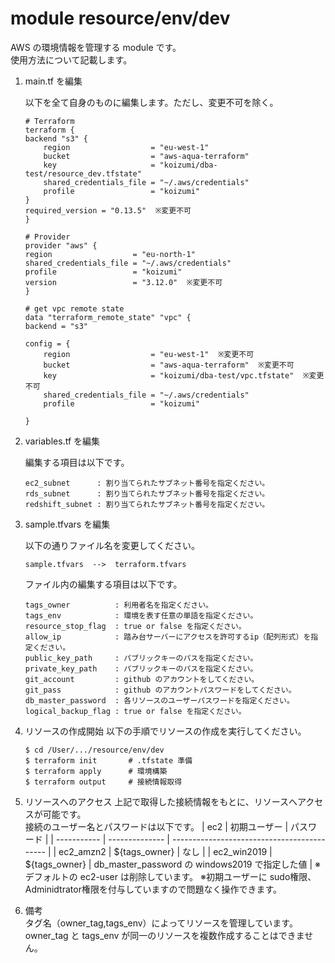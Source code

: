 # module resource/env/dev
AWS の環境情報を管理する module です。<br>
使用方法について記載します。

1. main.tf を編集

    以下を全て自身のものに編集します。ただし、変更不可を除く。
    ```
    # Terraform
    terraform {
    backend "s3" {
        region                  = "eu-west-1"
        bucket                  = "aws-aqua-terraform"
        key                     = "koizumi/dba-test/resource_dev.tfstate"
        shared_credentials_file = "~/.aws/credentials"
        profile                 = "koizumi"
    }
    required_version = "0.13.5"  ※変更不可
    }

    # Provider
    provider "aws" {
    region                  = "eu-north-1"
    shared_credentials_file = "~/.aws/credentials"
    profile                 = "koizumi"
    version                 = "3.12.0"  ※変更不可
    }

    # get vpc remote state
    data "terraform_remote_state" "vpc" {
    backend = "s3"

    config = {
        region                  = "eu-west-1"  ※変更不可
        bucket                  = "aws-aqua-terraform"  ※変更不可
        key                     = "koizumi/dba-test/vpc.tfstate"  ※変更不可
        shared_credentials_file = "~/.aws/credentials"
        profile                 = "koizumi"

    }
    ```

2. variables.tf を編集

    編集する項目は以下です。
    ```
    ec2_subnet      : 割り当てられたサブネット番号を指定ください。
    rds_subnet      : 割り当てられたサブネット番号を指定ください。
    redshift_subnet : 割り当てられたサブネット番号を指定ください。
    ```

3. sample.tfvars を編集

    以下の通りファイル名を変更してください。
    ```
    sample.tfvars  -->  terraform.tfvars
    ```
    ファイル内の編集する項目は以下です。
    ```
    tags_owner          : 利用者名を指定ください。
    tags_env            : 環境を表す任意の単語を指定ください。
    resource_stop_flag  : true or false を指定ください。
    allow_ip            : 踏み台サーバーにアクセスを許可するip（配列形式）を指定ください。
    public_key_path     : パブリックキーのパスを指定ください。 
    private_key_path    : パブリックキーのパスを指定ください。
    git_account         : github のアカウントをしてください。
    git_pass            : github のアカウントパスワードをしてください。
    db_master_password  : 各リソースのユーザーパスワードを指定ください。
    logical_backup_flag : true or false を指定ください。
    ```

4. リソースの作成開始
    以下の手順でリソースの作成を実行してください。
    ```
    $ cd /User/.../resource/env/dev
    $ terraform init       # .tfstate 準備
    $ terraform apply      # 環境構築
    $ terraform output     # 接続情報取得
    ```

5. リソースへのアクセス
    上記で取得した接続情報をもとに、リソースへアクセスが可能です。<br>
    接続のユーザー名とパスワードは以下です。
    | ec2         | 初期ユーザー     | パスワード                                    |
    | ----------- | -------------- | ------------------------------------------- |
    | ec2_amzn2   | ${tags_owner}  | なし                                         |
    | ec2_win2019 | ${tags_owner}  | db_master_password の windows2019 で指定した値 |
    ※デフォルトの ec2-user は削除しています。
    ※初期ユーザーに sudo権限、Adminidtrator権限を付与していますので問題なく操作できます。

9. 備考<br>
タグ名（owner_tag,tags_env）によってリソースを管理しています。<br>
owner_tag と tags_env が同一のリソースを複数作成することはできません。
